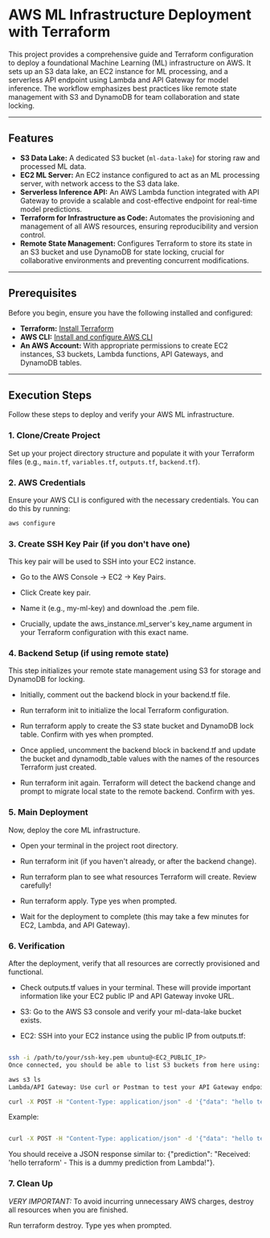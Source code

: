 # AWS ML Infrastructure Deployment with Terraform

This project provides a comprehensive guide and Terraform configuration to deploy a foundational Machine Learning (ML) infrastructure on AWS. It sets up an S3 data lake, an EC2 instance for ML processing, and a serverless API endpoint using Lambda and API Gateway for model inference. The workflow emphasizes best practices like remote state management with S3 and DynamoDB for team collaboration and state locking.

---

## Features

* **S3 Data Lake:** A dedicated S3 bucket (`ml-data-lake`) for storing raw and processed ML data.
* **EC2 ML Server:** An EC2 instance configured to act as an ML processing server, with network access to the S3 data lake.
* **Serverless Inference API:** An AWS Lambda function integrated with API Gateway to provide a scalable and cost-effective endpoint for real-time model predictions.
* **Terraform for Infrastructure as Code:** Automates the provisioning and management of all AWS resources, ensuring reproducibility and version control.
* **Remote State Management:** Configures Terraform to store its state in an S3 bucket and use DynamoDB for state locking, crucial for collaborative environments and preventing concurrent modifications.

---

## Prerequisites

Before you begin, ensure you have the following installed and configured:

* **Terraform:** [Install Terraform](https://learn.hashicorp.com/tutorials/terraform/install-cli)
* **AWS CLI:** [Install and configure AWS CLI](https://docs.aws.amazon.com/cli/latest/userguide/cli-chap-configure.html)
* **An AWS Account:** With appropriate permissions to create EC2 instances, S3 buckets, Lambda functions, API Gateways, and DynamoDB tables.

---

## Execution Steps
Follow these steps to deploy and verify your AWS ML infrastructure.

### 1. Clone/Create Project

Set up your project directory structure and populate it with your Terraform files (e.g., `main.tf`, `variables.tf`, `outputs.tf`, `backend.tf`).

### 2. AWS Credentials

Ensure your AWS CLI is configured with the necessary credentials. You can do this by running:

```bash
aws configure

```

### 3.  Create SSH Key Pair (if you don't have one)
This key pair will be used to SSH into your EC2 instance.

* Go to the AWS Console -> EC2 -> Key Pairs.

* Click Create key pair.

* Name it (e.g., my-ml-key) and download the .pem file.

* Crucially, update the aws_instance.ml_server's key_name argument in your Terraform configuration with this exact name.

### 4. Backend Setup (if using remote state)
This step initializes your remote state management using S3 for storage and DynamoDB for locking.

* Initially, comment out the backend block in your backend.tf file.

* Run terraform init to initialize the local Terraform configuration.

* Run terraform apply to create the S3 state bucket and DynamoDB lock table. Confirm with yes when prompted.

* Once applied, uncomment the backend block in backend.tf and update the bucket and dynamodb_table values with the names of the resources Terraform just created.

* Run terraform init again. Terraform will detect the backend change and prompt to migrate local state to the remote backend. Confirm with yes.

###  5. Main Deployment
Now, deploy the core ML infrastructure.

* Open your terminal in the project root directory.

* Run terraform init (if you haven't already, or after the backend change).

* Run terraform plan to see what resources Terraform will create. Review carefully!

* Run terraform apply. Type yes when prompted.

* Wait for the deployment to complete (this may take a few minutes for EC2, Lambda, and API Gateway).

### 6. Verification
After the deployment, verify that all resources are correctly provisioned and functional.

* Check outputs.tf values in your terminal. These will provide important information like your EC2 public IP and API Gateway invoke URL.

* S3: Go to the AWS S3 console and verify your ml-data-lake bucket exists.

* EC2: SSH into your EC2 instance using the public IP from outputs.tf:

```bash

ssh -i /path/to/your/ssh-key.pem ubuntu@<EC2_PUBLIC_IP>
Once connected, you should be able to list S3 buckets from here using:

```

```bash
aws s3 ls
Lambda/API Gateway: Use curl or Postman to test your API Gateway endpoint:
```

```bash
curl -X POST -H "Content-Type: application/json" -d '{"data": "hello terraform"}' <YOUR_API_GATEWAY_INVOKE_URL>/your/path
```

Example:


```bash

curl -X POST -H "Content-Type: application/json" -d '{"data": "hello terraform"}' [https://xxxx.execute-api.us-east-1.amazonaws.com/v1/anything](https://xxxx.execute-api.us-east-1.amazonaws.com/v1/anything)
```
You should receive a JSON response similar to: {"prediction": "Received: 'hello terraform' - This is a dummy prediction from Lambda!"}.

### 7. Clean Up
*VERY IMPORTANT:* To avoid incurring unnecessary AWS charges, destroy all resources when you are finished.

Run terraform destroy. Type yes when prompted.

